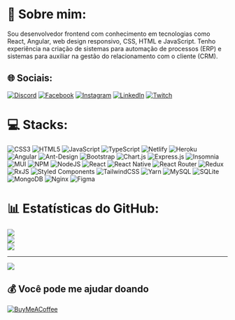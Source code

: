 # 💫 Sobre mim:
Sou desenvolvedor frontend com conhecimento em tecnologias como React, Angular, web design responsivo, CSS, HTML e JavaScript. Tenho experiência na criação de sistemas para automação de processos (ERP) e sistemas para auxiliar na gestão do relacionamento com o cliente (CRM).


## 🌐 Sociais:
[![Discord](https://img.shields.io/badge/Discord-%237289DA.svg?logo=discord&logoColor=white)](https://discord.gg/3967) [![Facebook](https://img.shields.io/badge/Facebook-%231877F2.svg?logo=Facebook&logoColor=white)](https://facebook.com/joaovitor.fogaca) [![Instagram](https://img.shields.io/badge/Instagram-%23E4405F.svg?logo=Instagram&logoColor=white)](https://instagram.com/jvfog) [![LinkedIn](https://img.shields.io/badge/LinkedIn-%230077B5.svg?logo=linkedin&logoColor=white)](https://linkedin.com/in/joão-vitor-fogaça-b9772a163) [![Twitch](https://img.shields.io/badge/Twitch-%239146FF.svg?logo=Twitch&logoColor=white)](https://twitch.tv/joaovfog) 

# 💻 Stacks:
![CSS3](https://img.shields.io/badge/css3-%231572B6.svg?style=plastic&logo=css3&logoColor=white) ![HTML5](https://img.shields.io/badge/html5-%23E34F26.svg?style=plastic&logo=html5&logoColor=white) ![JavaScript](https://img.shields.io/badge/javascript-%23323330.svg?style=plastic&logo=javascript&logoColor=%23F7DF1E) ![TypeScript](https://img.shields.io/badge/typescript-%23007ACC.svg?style=plastic&logo=typescript&logoColor=white) ![Netlify](https://img.shields.io/badge/netlify-%23000000.svg?style=plastic&logo=netlify&logoColor=#00C7B7) ![Heroku](https://img.shields.io/badge/heroku-%23430098.svg?style=plastic&logo=heroku&logoColor=white) ![Angular](https://img.shields.io/badge/angular-%23DD0031.svg?style=plastic&logo=angular&logoColor=white) ![Ant-Design](https://img.shields.io/badge/-AntDesign-%230170FE?style=plastic&logo=ant-design&logoColor=white) ![Bootstrap](https://img.shields.io/badge/bootstrap-%23563D7C.svg?style=plastic&logo=bootstrap&logoColor=white) ![Chart.js](https://img.shields.io/badge/chart.js-F5788D.svg?style=plastic&logo=chart.js&logoColor=white) ![Express.js](https://img.shields.io/badge/express.js-%23404d59.svg?style=plastic&logo=express&logoColor=%2361DAFB) ![Insomnia](https://img.shields.io/badge/Insomnia-black?style=plastic&logo=insomnia&logoColor=5849BE) ![MUI](https://img.shields.io/badge/MUI-%230081CB.svg?style=plastic&logo=material-ui&logoColor=white) ![NPM](https://img.shields.io/badge/NPM-%23000000.svg?style=plastic&logo=npm&logoColor=white) ![NodeJS](https://img.shields.io/badge/node.js-6DA55F?style=plastic&logo=node.js&logoColor=white) ![React](https://img.shields.io/badge/react-%2320232a.svg?style=plastic&logo=react&logoColor=%2361DAFB) ![React Native](https://img.shields.io/badge/react_native-%2320232a.svg?style=plastic&logo=react&logoColor=%2361DAFB) ![React Router](https://img.shields.io/badge/React_Router-CA4245?style=plastic&logo=react-router&logoColor=white) ![Redux](https://img.shields.io/badge/redux-%23593d88.svg?style=plastic&logo=redux&logoColor=white) ![RxJS](https://img.shields.io/badge/rxjs-%23B7178C.svg?style=plastic&logo=reactivex&logoColor=white) ![Styled Components](https://img.shields.io/badge/styled--components-DB7093?style=plastic&logo=styled-components&logoColor=white) ![TailwindCSS](https://img.shields.io/badge/tailwindcss-%2338B2AC.svg?style=plastic&logo=tailwind-css&logoColor=white) ![Yarn](https://img.shields.io/badge/yarn-%232C8EBB.svg?style=plastic&logo=yarn&logoColor=white) ![MySQL](https://img.shields.io/badge/mysql-%2300f.svg?style=plastic&logo=mysql&logoColor=white) ![SQLite](https://img.shields.io/badge/sqlite-%2307405e.svg?style=plastic&logo=sqlite&logoColor=white) ![MongoDB](https://img.shields.io/badge/MongoDB-%234ea94b.svg?style=plastic&logo=mongodb&logoColor=white) ![Nginx](https://img.shields.io/badge/nginx-%23009639.svg?style=plastic&logo=nginx&logoColor=white) 	![Figma](https://img.shields.io/badge/figma-%23F24E1E.svg?style=plastic&logo=figma&logoColor=white)
# 📊 Estatísticas do GitHub:
![](https://github-readme-stats.vercel.app/api?username=joaovfog&theme=dark&hide_border=false&include_all_commits=true&count_private=true)<br/>
![](https://github-readme-streak-stats.herokuapp.com/?user=joaovfog&theme=dark&hide_border=false)<br/>
![](https://github-readme-stats.vercel.app/api/top-langs/?username=joaovfog&theme=dark&hide_border=false&include_all_commits=true&count_private=true&layout=compact)

---
[![](https://visitcount.itsvg.in/api?id=joaovfog&icon=0&color=1)](https://visitcount.itsvg.in)

  ## 💰 Você pode me ajudar doando
  [![BuyMeACoffee](https://img.shields.io/badge/Buy%20Me%20a%20Coffee-ffdd00?style=for-the-badge&logo=buy-me-a-coffee&logoColor=black)](https://buymeacoffee.com/joaovfog) 

  
<!-- Proudly created with GPRM ( https://gprm.itsvg.in ) -->
